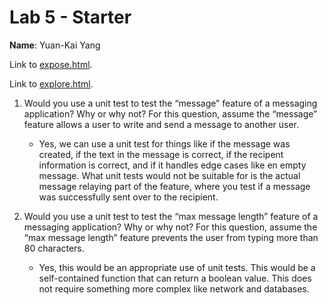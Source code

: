 # Lab 5 - Starter
**Name**: Yuan-Kai Yang

Link to [expose.html](https://yuankaiy.github.io/Lab5_Starter/expose.html).

Link to [explore.html](https://yuankaiy.github.io/Lab5_Starter/explore.html).

1) Would you use a unit test to test the “message” feature of a messaging application? Why or why not? For this question, assume the “message” feature allows a user to write and send a message to another user.
   * Yes, we can use a unit test for things like if the message was created, if the text in the message is correct, if the recipent information is correct, and if it handles edge cases like en empty message. What unit tests would not be suitable for is the actual message relaying part of the feature, where you test if a message was successfully sent over to the recipient. 

2) Would you use a unit test to test the “max message length” feature of a messaging application? Why or why not? For this question, assume the “max message length” feature prevents the user from typing more than 80 characters.
   *  Yes, this would be an appropriate use of unit tests. This would be a self-contained function that can return a boolean value. This does not require something more complex like network and databases.